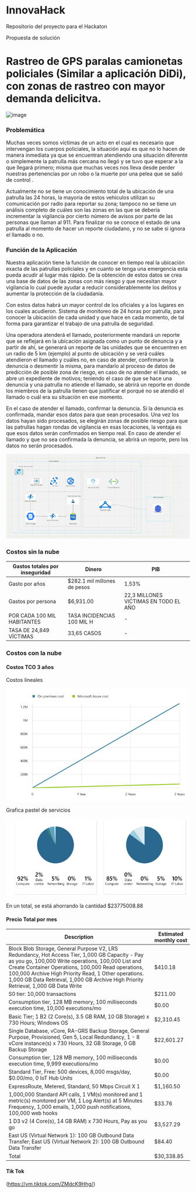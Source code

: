 # InnovaHack
Repositorio del proyecto para el Hackaton

Propuesta de solución

# Rastreo de GPS paralas camionetas policiales (Similar a aplicación DiDi), con zonas de rastreo con mayor demanda delicitva. 

![image](https://user-images.githubusercontent.com/86864682/127743010-4abfb2cb-2f4f-4d2e-9af0-b55c41a2e1b0.png)


### Problemática
 Muchas veces somos víctimas de un acto en el cual es necesario que intervengan los cuerpos policiales, la situación aquí es que no lo hacen de manera inmediata ya que se encuentran atendiendo una situación diferente o simplemente la patrulla más cercana no llegó y se tuvo que esperar a la que llegará primero; misma que muchas veces nos lleva desde perder nuestras pertenencias por un robo o la muerte por una pelea que se salió de control .

Actualmente no se tiene un conocimiento total de la ubicación de una patrulla las 24 horas, la mayoria de estos vehiculos utilizan su comunicación por radio para reportar su zona; tampoco no se tiene un análisis completo de cuáles son las zonas en las que se debería incrementar la vigilancia por cierto número de avisos por parte de las personas que llaman al 911. Para finalizar no se conoce el estado de una patrulla al momento de hacer un reporte ciudadano, y no se sabe si ignora el llamado o no.


### Función de la Aplicación
  
Nuestra aplicación tiene la función de conocer en tiempo real la ubicación exacta de las patrullas policiales y en cuanto se tenga una emergencia esta pueda acudir al lugar más rápido. De la obtención de estos datos se crea una base de datos de las zonas con más riesgo y que necesitan mayor vigilancia lo cual puede ayudar a reducir considerablemente los delitos y aumentar la protección de la ciudadanía.
 
Con estos datos habrá un mayor control de los oficiales y a los lugares en los cuales acudieron. Sistema de monitoreo de 24 horas por patrulla, para conocer la ubicación de cada unidad y que hace en cada momento, de tal forma para garantizar el trabajo de una patrulla de seguridad. 
 
Una operadora atenderá el llamado, posteriormente mandará un reporte que se reflejará en la ubicación asignada como un punto de denuncia y a partir de ahí, se generará un reporte de las unidades que se encuentren en un radio de 5 km (ejemplo) al punto de ubicación y se verá cuáles atendieron el llamado y cuáles no, en caso de atender, confirmaron la denuncia o desmentir la misma, para mandarlo al proceso de datos de predicción de posible zona de riesgo, en caso de no atender el llamado, se abre un expediente de motivos; teniendo el caso de que se hace una denuncia y una patrulla no atiende el llamado, se abrirá un reporte en donde los miembros de la patrulla tienen que justificar el porqué no se atendió el llamado o cuál era su situación en ese momento.
 
En el caso de atender el llamado, confirmar la denuncia. Si la denuncia es confirmada, mandar esos datos para que sean procesados. Una vez los datos hayan sido procesados, se elegirán zonas de posible riesgo para que las patrullas hagan rondas de vigilancia en esas locaciones, la ventaja es que esos datos serán confirmados en tiempo real.
En caso de atender el llamado y que no sea confirmada la denuncia, se abrirá un reporte, pero los datos no serán procesados.

![Image of Services](https://github.com/Rene-Cruz/InnovaHack/blob/main/diagrama.jpg)

### Costos sin la nube

| Gastos totales por inseguridad | Dinero | PIB |
| ------------------------------ | ------ | --- |
| Gasto por años  | $282.1 mil millones de pesos | 1.53%|
| Gastos por persona | $6,931.00 | 22,3 MILLONES VICTIMAS EN TODO EL AÑO |
| POR CADA 100 MIL HABITANTES | TASA INCIDENCIAS 100 MIL H | - |
| TASA DE 24,849 VÍCTIMAS | 33,65 CASOS | - |


### Costos con la nube

#### Costos TCO 3 años
Costos lineales


![TCO image](https://github.com/Rene-Cruz/InnovaHack/blob/main/diagramaTCO.jpg)

Grafica pastel de servicios


![TCO graphic](https://github.com/Rene-Cruz/InnovaHack/blob/main/graficaPastel.jpg)

En un total, se está ahorrando la cantidad $23775008.88

#### Precio Total por mes
| Description | Estimated monthly cost |
|-----------|--------------|
| Block Blob Storage, General Purpose V2, LRS Redundancy, Hot Access Tier, 1,000 GB Capacity - Pay as you go, 100,000 Write operations, 100,000 List and Create Container Operations, 100,000 Read operations, 100,000 Archive High Priority Read, 1 Other operations. 1,000 GB Data Retrieval, 1,000 GB Archive High Priority Retrieval, 1,000 GB Data Write | $410.18 |
| S0 tier: 10,000 transactions | $211.00 |
| Consumption tier, 128 MB memory, 100 milliseconds execution time, 10,000 executions/mo | $0.00 |
| Basic Tier; 1 B2 (2 Core(s), 3.5 GB RAM, 10 GB Storage) x 730 Hours; Windows OS | $2,310.45 |
| Single Database, vCore, RA-GRS Backup Storage, General Purpose, Provisioned, Gen 5, Local Redundancy, 1 - 8 vCore instance(s) x 730 Hours, 32 GB Storage, 0 GB Backup Storage | $22,601.27 |
| Consumption tier, 128 MB memory, 100 milliseconds execution time, 9,999 executions/mo | $0.00 |
| Standard Tier, Free: 500 devices, 8,000 msgs/day, $0.00/mo, 0 IoT Hub Units | $0.00 |
| ExpressRoute, Metered, Standard, 50 Mbps Circuit X 1 | $1,160.50 |
| 1,000,000 Standard API calls, 1 VM(s) monitored and 1 metric(s) monitored per VM, 1 Log Alert(s) at 5 Minutes Frequency, 1,000 emails, 1,000 push notifications, 100,000 web hooks | $33.76 |
| 1 D3 v2 (4 Core(s), 14 GB RAM) x 730 Hours, Pay as you go | $3,527.29 |
| East US (Virtual Network 1): 100 GB Outbound Data Transfer; East US (Virtual Network 2): 100 GB Outbound Data Transfer | $84.40 |
| Total | $30,338.85 | 

#### Tik Tok
(https://vm.tiktok.com/ZMdcK9Hhg/)


